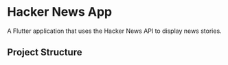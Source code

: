 # Hacker News App

A Flutter application that uses the Hacker News API to display news stories.

## Project Structure
